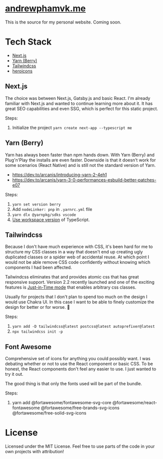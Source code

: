 # [andrewphamvk.me](https://www.andrewphamvk.me/)

This is the source for my personal website. Coming soon.

# Tech Stack

- [Next.js](#nextjs)
- [Yarn (Berry)](#yarn-berry)
- [Tailwindcss](#tailwindcss)
- [heroicons](#heroicons)

## Next.js

The choice was between Next.js, Gatsby.js and basic React. I'm already familiar with Next.js and wanted to continue learning more about it. It has great SEO capabilities and even SSG, which is perfect for this static project.

Steps:

1. Initialize the project `yarn create next-app --typescript me`

## Yarn (Berry)

Yarn has always been faster than npm hands down. With Yarn (Berry) and Plug'n'Play the installs are even faster. Downside is that it doesn't work for some scenarios (React Native) and is still not the standard version of Yarn.

- https://dev.to/arcanis/introducing-yarn-2-4eh1
- https://dev.to/arcanis/yarn-3-0-performances-esbuild-better-patches-e07

Steps:

1. `yarn set version berry`
2. Add `nodeLinker: pnp` in `.yarnrc.yml` file
3. `yarn dlx @yarnpkg/sdks vscode`
4. [Use workspace version](https://code.visualstudio.com/docs/typescript/typescript-compiling#_using-the-workspace-version-of-typescript) of TypeScript.

## Tailwindcss

Because I don't have much experience with CSS, it's been hard for me to structure my CSS classes in a way that doesn't end up creating ugly duplicated classes or a spider web of accidental reuse. At which point I would not be able remove CSS code confidently without knowing which components I had been affected.

Tailwindcss eliminates that and provides atomic css that has great responsive support. Version 2.2 recently launched and one of the exciting features is [Just-in-Time mode](https://tailwindcss.com/docs/just-in-time-mode) that enables arbitrary css classes.

Usually for projects that I don't plan to spend too much on the design I would use Chakra UI. In this case I want to be able to finely customize the design for better or for worse. 🙂

Steps:

1. `yarn add -D tailwindcss@latest postcss@latest autoprefixer@latest`
2. `npx tailwindcss init -p`

## Font Awesome

Comprehensive set of icons for anything you could possibly want. I was debating whether or not to use the React component or basic CSS. To be honest, the React components don't feel any easier to use. I just wanted to try it out.

The good thing is that only the fonts used will be part of the bundle.

Steps:

1. yarn add @fortawesome/fontawesome-svg-core @fortawesome/react-fontawesome @fortawesome/free-brands-svg-icons @fortawesome/free-solid-svg-icons

# License

Licensed under the MIT License. Feel free to use parts of the code in your own projects with attribution!
